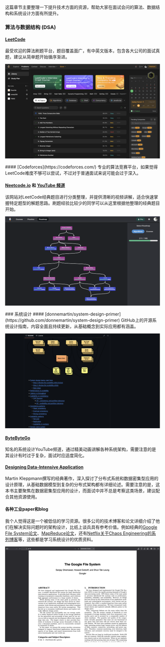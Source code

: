 这篇章节主要整理一下提升技术方面的资源，帮助大家在面试会问的算法、数据结构和系统设计方面有所提升。

### 算法与数据结构 (DSA)
#### [LeetCode](https://leetcode.com/)
最受欢迎的算法刷题平台，题目覆盖面广，有中英文版本，包含各大公司的面试真题，建议从简单题开始循序渐进。

<p align='center'><img src='assets/leetcode.png'></p>
#### [Codeforces](https://codeforces.com/)
专业的算法竞赛平台，如果觉得LeetCode难度不够可以尝试，不过对于普通面试来说可能会过于深入。

#### [Neetcode.io]() 和 [YouTube 频道](https://www.youtube.com/c/neetcode)
该网站对LeetCode经典题目进行分类整理，并提供清晰的视频讲解，适合快速掌握特定题型的解题思路。刷题经验比较少的同学可以从这里根据他整理的经典题目开始。

<p align='center'><img src='assets/neetcode.png'></p>
### 系统设计
#### [donnemartin/system-design-primer](https://github.com/donnemartin/system-design-primer)
GitHub上的开源系统设计指南，内容全面且持续更新，从基础概念到实际应用都有涵盖。
<p align='center'><img src='assets/system_design_primer.png'></p>

#### [ByteByteGo](https://www.youtube.com/ByteByteGo)
知名的系统设计YouTube频道，通过精美动画讲解各种系统架构，需要注意的是其设计有时过于复杂，面试时应适度简化。

#### [Designing Data-Intensive Application](https://dataintensive.net/)
Martin Kleppmann撰写的经典著作，深入探讨了分布式系统和数据密集型应用的设计原理，从基础数据模型到复杂的分布式架构都有详细论述。需要注意的是，这本书主要聚焦在数据密集型应用的设计，而面试中并不总是考察这类场景，建议配合其他资源使用。

#### 各种工业paper和blog
我个人觉得这是一个被低估的学习资源。很多公司的技术博客和论文详细介绍了他们在解决实际问题时的架构设计，比纸上谈兵具有参考价值。例如经典的[Google File System论文](https://research.google.com/archive/gfs-sosp2003.pdf)、[MapReduce论文](https://research.google.com/archive/mapreduce-osdi04.pdf)，还有[Netflix关于Chaos Engineering的系列博客](https://netflixtechblog.com/tagged/chaos-engineering)等，这些都是学习系统设计的优质资料。

<p align='center'><img src='assets/gfs.png'></p>